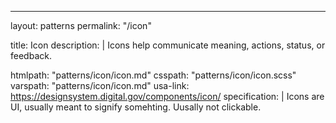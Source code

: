 ---
layout: patterns
permalink: "/icon"

title:  Icon
description: |
 Icons help communicate meaning, actions, status, or feedback.


htmlpath: "patterns/icon/icon.md"
csspath: "patterns/icon/icon.scss"
varspath: "patterns/icon/icon.md"
usa-link: https://designsystem.digital.gov/components/icon/
specification: |
 Icons are UI, usually meant to signify somehting. Uusally not clickable.





